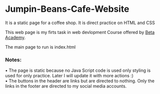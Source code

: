 # Jumpin-Beans-Cafe-Website
It is a static page for a coffee shop. It is direct practice on HTML and CSS 

This web page is my firts task in web devlopment Course offered by <a href="https://www.facebook.com/BetaAcademy.B">Beta Academy</a>.

The main page to run is index.html

### Notes:
 • The page is static because no Java Script code is used only styling is used for only practice. Later I will update it with more actions :) <br>
 • The buttons in the header are links but are directed to nothing. Only the links in the footer are directed to my social media accounts.
